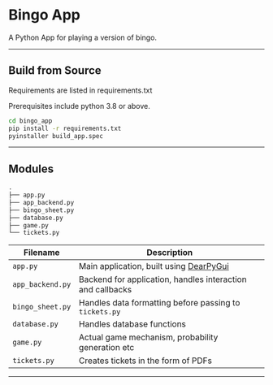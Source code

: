 # Bingo App

A Python App for playing a version of bingo.

---

## Build from Source

Requirements are listed in requirements.txt

Prerequisites include python 3.8 or above.

```sh
cd bingo_app
pip install -r requirements.txt
pyinstaller build_app.spec
```

---

## Modules

```txt
.
├── app.py
├── app_backend.py
├── bingo_sheet.py
├── database.py
├── game.py
└── tickets.py
```
| Filename          | Description                                                 |
| ----------------- | ----------------------------------------------------------- |
|`app.py`           | Main application, built using [DearPyGui][1]                |
|`app_backend.py`   | Backend for application, handles interaction and callbacks  |
|`bingo_sheet.py`   | Handles data formatting before passing to `tickets.py`      |
|`database.py`      | Handles database functions                                  |
|`game.py`          | Actual game mechanism, probability generation etc           |
|`tickets.py`       | Creates tickets in the form of PDFs                         |

---

[1]:https://github.com/hoffstadt/DearPyGui
